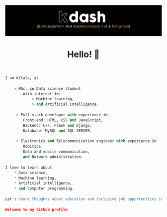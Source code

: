 <div align="center">
    <img src ="https://github.com/kdaxh/My-Portfolio/blob/b19398c76697ea24073451cc80559836ee2cb238/kd-v1.png" />
    
    
</div>

<h1 align='center'> Hello! 👋</h1> 

<br>

```python
I am Kilala, a:

    > MSc. in Data science student 
        With interest in: 
            > Machine learning, 
            > and Artificial intelligence.
          
     > Full stack developer with experience in
        Front-end: HTML, CSS and JavaScript,
        Backend: C++, Flask and Django,
        Database: MySQL and SQL SERVER.
        
     > Electronics and Telecommunication engineer with experience in 
        Robitics,
        Data and mobile communication, 
        and Network administration.

I love to learn about 
    * Data science, 
    * Machine learning, 
    * Artificial intelligence,
    * and Computer programming. 

Let's share thoughts about education and inclusive job opportunities in tech!

Welcome to my Github profile
